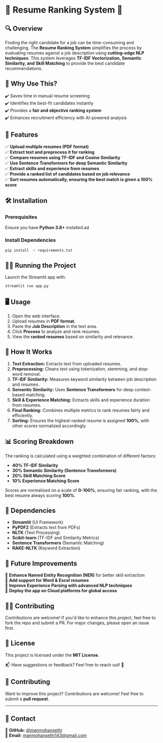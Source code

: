 # 📄 Resume Ranking System 🚀

## 🔍 Overview

Finding the right candidate for a job can be time-consuming and challenging. The **Resume Ranking System** simplifies the process by evaluating resumes against a job description using **cutting-edge NLP techniques**. This system leverages **TF-IDF Vectorization, Semantic Similarity, and Skill Matching** to provide the best candidate recommendations.

## 🌟 Why Use This?

✔️ Saves time in manual resume screening\
✔️ Identifies the best-fit candidates instantly\
✔️ Provides a **fair and objective ranking system**\
✔️ Enhances recruitment efficiency with AI-powered analysis

## 🚀 Features

✅ **Upload multiple resumes (PDF format)**\
✅ **Extract text and preprocess it for ranking**\
✅ **Compare resumes using TF-IDF and Cosine Similarity**\
✅ **Use Sentence Transformers for deep Semantic Similarity**\
✅ **Extract skills and experience from resumes**\
✅ **Provide a ranked list of candidates based on job relevance**\
✅ **Sort resumes automatically, ensuring the best match is given a 100% score**

## 🛠️ Installation

### Prerequisites

Ensure you have **Python 3.8+** installed.ad

### Install Dependencies

```sh
pip install -r requirements.txt
```

## 🏃‍♂️ Running the Project

Launch the Streamlit app with:

```sh
streamlit run app.py
```

## 🖥️ Usage

1. Open the web interface.
2. Upload resumes in **PDF format**.
3. Paste the **Job Description** in the text area.
4. Click **Process** to analyze and rank resumes.
5. View the **ranked resumes** based on similarity and relevance.

## 📜 How It Works

1. **Text Extraction:** Extracts text from uploaded resumes.
2. **Preprocessing:** Cleans text using tokenization, stemming, and stop-word removal.
3. **TF-IDF Similarity:** Measures keyword similarity between job description and resumes.
4. **Semantic Similarity:** Uses **Sentence Transformers** for deep context-based matching.
5. **Skill & Experience Matching:** Extracts skills and experience duration from resumes.
6. **Final Ranking:** Combines multiple metrics to rank resumes fairly and efficiently.
7. **Sorting:** Ensures the highest-ranked resume is assigned **100%**, with other scores normalized accordingly.

## 📊 Scoring Breakdown

The ranking is calculated using a weighted combination of different factors:

- **40% TF-IDF Similarity**
- **30% Semantic Similarity (Sentence Transformers)**
- **20% Skill Matching Score**
- **10% Experience Matching Score**

Scores are normalized on a scale of **0-100%**, ensuring fair ranking, with the best resume always scoring **100%**.

## 🔗 Dependencies

- **Streamlit** (UI Framework)
- **PyPDF2** (Extracts text from PDFs)
- **NLTK** (Text Processing)
- **Scikit-learn** (TF-IDF and Similarity Metrics)
- **Sentence Transformers** (Semantic Matching)
- **RAKE-NLTK** (Keyword Extraction)

## 🚀 Future Improvements

🔹 **Enhance Named Entity Recognition (NER)** for better skill extraction\
🔹 **Add support for Word & Excel resumes**\
🔹 **Improve Experience Parsing with advanced NLP techniques**\
🔹 **Deploy the app on Cloud platforms for global access**

## 👨‍💻 Contributing

Contributions are welcome! If you'd like to enhance this project, feel free to fork the repo and submit a PR. For major changes, please open an issue first.

## 📜 License

This project is licensed under the **MIT License**.

📬 Have suggestions or feedback? Feel free to reach out! 🚀

## 🌟 **Contributing**  
Want to improve this project? Contributions are welcome! Feel free to submit a **pull request**.

---

## 📧 **Contact**  
📌 **GitHub:** [@manmohansethi](https://github.com/manmohansethi)  
📌 **Email:** manmohansethi143@gmail.com  
